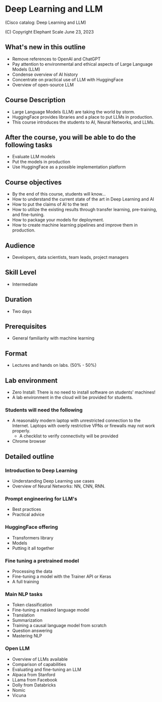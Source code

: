 # Deep Learning and LLM
(Cisco catalog: Deep Learning and LLM)

(C) Copyright Elephant Scale
June 23, 2023

## What's new in this outline

* Remove references to OpenAI and ChatGPT
* Pay attention to environmental and ethical aspects of Large Language Models (LLM)
* Condense overview of AI history
* Concentrate on practical use of LLM with HuggingFace
* Overview of open-source LLM

## Course Description

* Large Language Models (LLM) are taking the world by storm.
* HuggingFace provides libraries and a place to put LLMs in production.
* This course introduces the students to AI, Neural Networks, and LLMs. 

## After the course, you will be able to do the following tasks

* Evaluate LLM models
* Put the models in production
* Use HuggingFace as a possible implementation platform

## Course objectives
* By the end of this course, students will know...
* How to understand the current state of the art in Deep Learning and AI
* How to put the claims of AI to the test
* How to utilize the existing results through transfer learning, pre-training, and fine-tuning.
* How to package your models for deployment.
* How to create machine learning pipelines and improve them in production.

## Audience
* Developers, data scientists, team leads, project managers

## Skill Level

* Intermediate

## Duration
* Two days

## Prerequisites
* General familiarity with machine learning


## Format
* Lectures and hands on labs. (50% - 50%)


## Lab environment
* Zero Install: There is no need to install software on students' machines!
* A lab environment in the cloud will be provided for students.

### Students will need the following
* A reasonably modern laptop with unrestricted connection to the Internet. Laptops with overly restrictive VPNs or firewalls may not work properly.
    * A checklist to verify connectivity will be provided
* Chrome browser

## Detailed outline

### Introduction to Deep Learning
- Understanding Deep Learning use cases
- Overview of Neural Networks: NN, CNN, RNN.

### Prompt engineering for LLM's
* Best practices
* Practical advice

### HuggingFace offering

* Transformers library
* Models 
* Putting it all together


### Fine tuning a pretrained model
* Processing the data
* Fine-tuning a model with the Trainer API or Keras
* A full training


### Main NLP tasks
* Token classification
* Fine-tuning a masked language model
* Translation
* Summarization
* Training a causal language model from scratch
* Question answering
* Mastering NLP

### Open LLM
* Overview of LLMs available
* Comparison of capabilities
* Evaluating and fine-tuning an LLM
* Alpaca from Stanford
* LLama from Facebook
* Dolly from Databricks
* Nomic
* Vicuna


